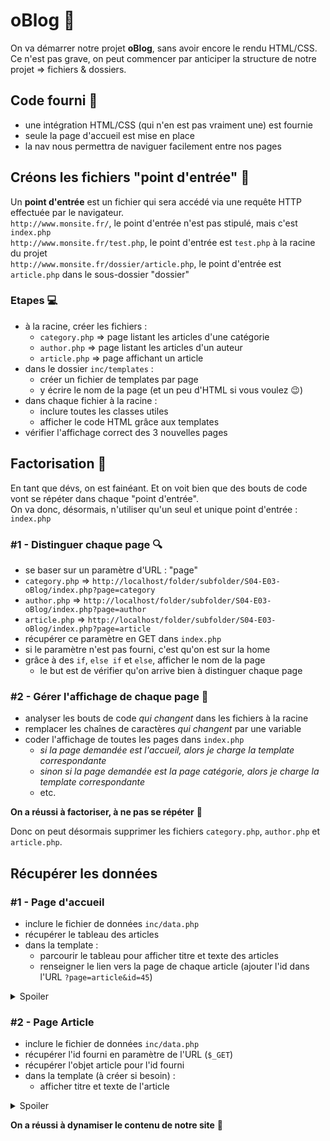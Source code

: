 # oBlog :eyes:

On va démarrer notre projet **oBlog**, sans avoir encore le rendu HTML/CSS.  
Ce n'est pas grave, on peut commencer par anticiper la structure de notre projet => fichiers & dossiers.

## Code fourni :palm_tree:

- une intégration HTML/CSS (qui n'en est pas vraiment une) est fournie
- seule la page d'accueil est mise en place
- la nav nous permettra de naviguer facilement entre nos pages

## Créons les fichiers "point d'entrée" :hammer:

Un **point d'entrée** est un fichier qui sera accédé via une requête HTTP effectuée par le navigateur.  
`http://www.monsite.fr/`, le point d'entrée n'est pas stipulé, mais c'est `index.php`  
`http://www.monsite.fr/test.php`, le point d'entrée est `test.php` à la racine du projet  
`http://www.monsite.fr/dossier/article.php`, le point d'entrée est `article.php` dans le sous-dossier "dossier"

### Etapes :computer:

- à la racine, créer les fichiers :
  - `category.php` => page listant les articles d'une catégorie
  - `author.php` => page listant les articles d'un auteur
  - `article.php` => page affichant un article
- dans le dossier `inc/templates` :
  - créer un fichier de templates par page
  - y écrire le nom de la page (et un peu d'HTML si vous voulez :wink:)
- dans chaque fichier à la racine :
  - inclure toutes les classes utiles
  - afficher le code HTML grâce aux templates
- vérifier l'affichage correct des 3 nouvelles pages

## Factorisation :hocho:

En tant que dévs, on est fainéant. Et on voit bien que des bouts de code vont se répéter dans chaque "point d'entrée".  
On va donc, désormais, n'utiliser qu'un seul et unique point d'entrée : `index.php`

### #1 - Distinguer chaque page :mag:

- se baser sur un paramètre d'URL : "page"
- `category.php` => `http://localhost/folder/subfolder/S04-E03-oBlog/index.php?page=category`
- `author.php` => `http://localhost/folder/subfolder/S04-E03-oBlog/index.php?page=author`
- `article.php` => `http://localhost/folder/subfolder/S04-E03-oBlog/index.php?page=article`
- récupérer ce paramètre en GET dans `index.php`
- si le paramètre n'est pas fourni, c'est qu'on est sur la home
- grâce à des `if`, `else if` et `else`, afficher le nom de la page
  - le but est de vérifier qu'on arrive bien à distinguer chaque page

### #2 - Gérer l'affichage de chaque page :lipstick:

- analyser les bouts de code _qui changent_ dans les fichiers à la racine
- remplacer les chaînes de caractères _qui changent_ par une variable
- coder l'affichage de toutes les pages dans `index.php`
  - _si la page demandée est l'accueil, alors je charge la template correspondante_
  - _sinon si la page demandée est la page catégorie, alors je charge la template correspondante_
  - etc.

**On a réussi à factoriser, à ne pas se répéter** :tada:

Donc on peut désormais supprimer les fichiers `category.php`, `author.php` et `article.php`.

## Récupérer les données

### #1 - Page d'accueil

- inclure le fichier de données `inc/data.php`
- récupérer le tableau des articles
- dans la template :
  - parcourir le tableau pour afficher titre et texte des articles
  - renseigner le lien vers la page de chaque article (ajouter l'id dans l'URL `?page=article&id=45`)

<details><summary>Spoiler</summary>

```php
<?php
// ...
// Inclusion du fichier contenant les données
require 'inc/data.php';
// ...
// Récupération des articles
$articlesList = $dataArticlesList;
// Debug pour vérifier le contenu de la variable
print_r($articlesList); exit; // à commenter une fois vérifié
// ...
```

</details>

### #2 - Page Article

- inclure le fichier de données `inc/data.php`
- récupérer l'id fourni en paramètre de l'URL (`$_GET`)
- récupérer l'objet article pour l'id fourni
- dans la template (à créer si besoin) :
  - afficher titre et texte de l'article

<details><summary>Spoiler</summary>

```php
<?php
// ...
// Inclusion du fichier contenant les données
require 'inc/data.php';
// ...
// Récupération des données de l'article #3
$articleData = $dataArticlesList[3];
// Debug pour vérifier le contenu de la variable
print_r($articleData); exit; // à commenter une fois vérifié
// ...
```

</details>

**On a réussi à dynamiser le contenu de notre site** :tada: